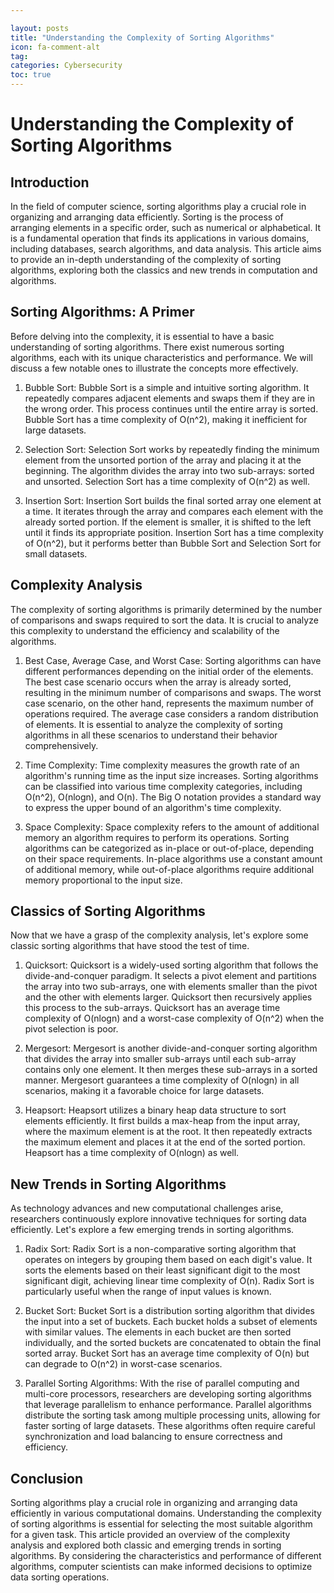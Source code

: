 ```yaml
---

layout: posts
title: "Understanding the Complexity of Sorting Algorithms"
icon: fa-comment-alt
tag:      
categories: Cybersecurity
toc: true
---
```




# Understanding the Complexity of Sorting Algorithms

## Introduction

In the field of computer science, sorting algorithms play a crucial role in organizing and arranging data efficiently. Sorting is the process of arranging elements in a specific order, such as numerical or alphabetical. It is a fundamental operation that finds its applications in various domains, including databases, search algorithms, and data analysis. This article aims to provide an in-depth understanding of the complexity of sorting algorithms, exploring both the classics and new trends in computation and algorithms.

## Sorting Algorithms: A Primer

Before delving into the complexity, it is essential to have a basic understanding of sorting algorithms. There exist numerous sorting algorithms, each with its unique characteristics and performance. We will discuss a few notable ones to illustrate the concepts more effectively.

1. Bubble Sort:
   Bubble Sort is a simple and intuitive sorting algorithm. It repeatedly compares adjacent elements and swaps them if they are in the wrong order. This process continues until the entire array is sorted. Bubble Sort has a time complexity of O(n^2), making it inefficient for large datasets.

2. Selection Sort:
   Selection Sort works by repeatedly finding the minimum element from the unsorted portion of the array and placing it at the beginning. The algorithm divides the array into two sub-arrays: sorted and unsorted. Selection Sort has a time complexity of O(n^2) as well.

3. Insertion Sort:
   Insertion Sort builds the final sorted array one element at a time. It iterates through the array and compares each element with the already sorted portion. If the element is smaller, it is shifted to the left until it finds its appropriate position. Insertion Sort has a time complexity of O(n^2), but it performs better than Bubble Sort and Selection Sort for small datasets.

## Complexity Analysis

The complexity of sorting algorithms is primarily determined by the number of comparisons and swaps required to sort the data. It is crucial to analyze this complexity to understand the efficiency and scalability of the algorithms.

1. Best Case, Average Case, and Worst Case:
   Sorting algorithms can have different performances depending on the initial order of the elements. The best case scenario occurs when the array is already sorted, resulting in the minimum number of comparisons and swaps. The worst case scenario, on the other hand, represents the maximum number of operations required. The average case considers a random distribution of elements. It is essential to analyze the complexity of sorting algorithms in all these scenarios to understand their behavior comprehensively.

2. Time Complexity:
   Time complexity measures the growth rate of an algorithm's running time as the input size increases. Sorting algorithms can be classified into various time complexity categories, including O(n^2), O(nlogn), and O(n). The Big O notation provides a standard way to express the upper bound of an algorithm's time complexity.

3. Space Complexity:
   Space complexity refers to the amount of additional memory an algorithm requires to perform its operations. Sorting algorithms can be categorized as in-place or out-of-place, depending on their space requirements. In-place algorithms use a constant amount of additional memory, while out-of-place algorithms require additional memory proportional to the input size.

## Classics of Sorting Algorithms

Now that we have a grasp of the complexity analysis, let's explore some classic sorting algorithms that have stood the test of time.

1. Quicksort:
   Quicksort is a widely-used sorting algorithm that follows the divide-and-conquer paradigm. It selects a pivot element and partitions the array into two sub-arrays, one with elements smaller than the pivot and the other with elements larger. Quicksort then recursively applies this process to the sub-arrays. Quicksort has an average time complexity of O(nlogn) and a worst-case complexity of O(n^2) when the pivot selection is poor.

2. Mergesort:
   Mergesort is another divide-and-conquer sorting algorithm that divides the array into smaller sub-arrays until each sub-array contains only one element. It then merges these sub-arrays in a sorted manner. Mergesort guarantees a time complexity of O(nlogn) in all scenarios, making it a favorable choice for large datasets.

3. Heapsort:
   Heapsort utilizes a binary heap data structure to sort elements efficiently. It first builds a max-heap from the input array, where the maximum element is at the root. It then repeatedly extracts the maximum element and places it at the end of the sorted portion. Heapsort has a time complexity of O(nlogn) as well.

## New Trends in Sorting Algorithms

As technology advances and new computational challenges arise, researchers continuously explore innovative techniques for sorting data efficiently. Let's explore a few emerging trends in sorting algorithms.

1. Radix Sort:
   Radix Sort is a non-comparative sorting algorithm that operates on integers by grouping them based on each digit's value. It sorts the elements based on their least significant digit to the most significant digit, achieving linear time complexity of O(n). Radix Sort is particularly useful when the range of input values is known.

2. Bucket Sort:
   Bucket Sort is a distribution sorting algorithm that divides the input into a set of buckets. Each bucket holds a subset of elements with similar values. The elements in each bucket are then sorted individually, and the sorted buckets are concatenated to obtain the final sorted array. Bucket Sort has an average time complexity of O(n) but can degrade to O(n^2) in worst-case scenarios.

3. Parallel Sorting Algorithms:
   With the rise of parallel computing and multi-core processors, researchers are developing sorting algorithms that leverage parallelism to enhance performance. Parallel algorithms distribute the sorting task among multiple processing units, allowing for faster sorting of large datasets. These algorithms often require careful synchronization and load balancing to ensure correctness and efficiency.

## Conclusion

Sorting algorithms play a crucial role in organizing and arranging data efficiently in various computational domains. Understanding the complexity of sorting algorithms is essential for selecting the most suitable algorithm for a given task. This article provided an overview of the complexity analysis and explored both classic and emerging trends in sorting algorithms. By considering the characteristics and performance of different algorithms, computer scientists can make informed decisions to optimize data sorting operations.
